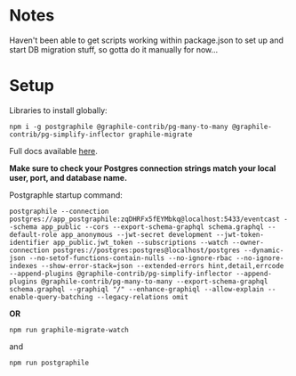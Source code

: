 # Notes

Haven't been able to get scripts working within package.json to set up and start DB migration stuff, so gotta do it manually for now...

# Setup

Libraries to install globally:

`npm i -g postgraphile @graphile-contrib/pg-many-to-many @graphile-contrib/pg-simplify-inflector graphile-migrate`

Full docs available [here](https://github.com/graphile/migrate).

**Make sure to check your Postgres connection strings match your local user, port, and database name.**

Postgraphle startup command:

`postgraphile --connection postgres://app_postgraphile:zqDHRFx5fEYMbkq@localhost:5433/eventcast --schema app_public --cors --export-schema-graphql schema.graphql --default-role app_anonymous --jwt-secret development --jwt-token-identifier app_public.jwt_token --subscriptions --watch --owner-connection postgres://postgres:postgres@localhost/postgres --dynamic-json --no-setof-functions-contain-nulls --no-ignore-rbac --no-ignore-indexes --show-error-stack=json --extended-errors hint,detail,errcode --append-plugins @graphile-contrib/pg-simplify-inflector --append-plugins @graphile-contrib/pg-many-to-many --export-schema-graphql schema.graphql --graphiql "/" --enhance-graphiql --allow-explain --enable-query-batching --legacy-relations omit`

**OR**

`npm run graphile-migrate-watch`

and

`npm run postgraphile`

